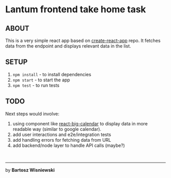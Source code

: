 # Lantum frontend take home task

## ABOUT

This is a very simple react app based on [create-react-app](https://github.com/facebook/create-react-app) repo.
It fetches data from the endpoint and displays relevant data in the list.


## SETUP

1. `npm install` - to install dependencies
2. `npm start` - to start the app
3. `npm test` - to run tests


## TODO
Next steps would involve:
1. using component like [react-big-calendar](https://github.com/jquense/react-big-calendar) to display data in more readable way (similar to google calendar).
2. add user interactions and e2e/integration tests
3. add handling errors for fetching data from URL
4. add backend/node layer to handle API calls (maybe?)

&nbsp;
 
***
by **Bartosz Wisniewski**